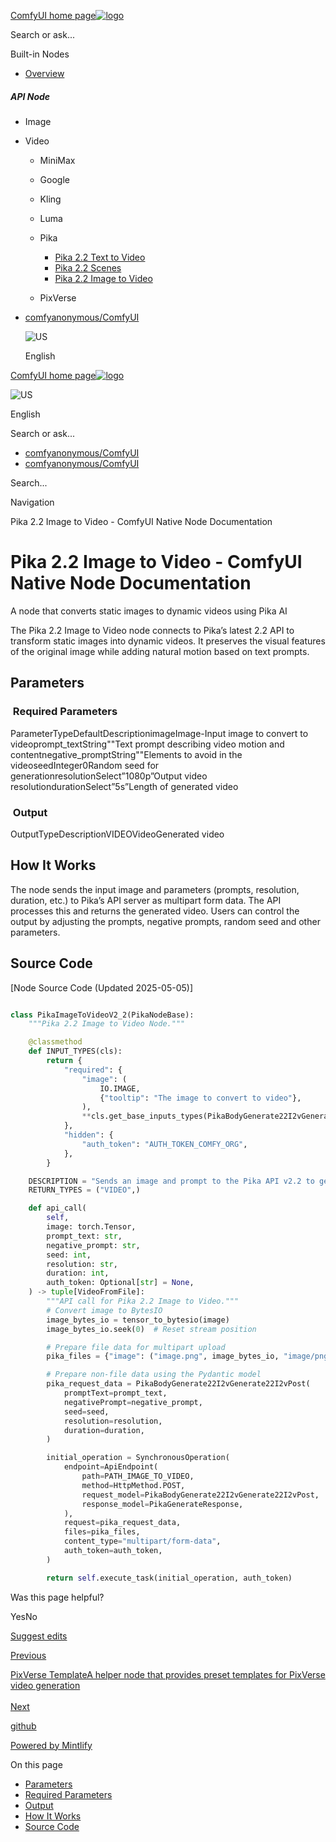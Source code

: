 [ComfyUI home page![logo](https://mintlify.s3.us-west-1.amazonaws.com/dripart/logo.png)](http://docs.comfy.org/)

Search or ask...

Built-in Nodes

- [Overview](http://docs.comfy.org/built-in-nodes/overview)

##### API Node

- Image
- Video
  
  - MiniMax
  - Google
  - Kling
  - Luma
  - Pika
    
    - [Pika 2.2 Text to Video](http://docs.comfy.org/built-in-nodes/api-node/video/pika/pika-text-to-video)
    - [Pika 2.2 Scenes](http://docs.comfy.org/built-in-nodes/api-node/video/pika/pika-scenes)
    - [Pika 2.2 Image to Video](http://docs.comfy.org/built-in-nodes/api-node/video/pika/pika-image-to-video)
  - PixVerse

<!--THE END-->

- [comfyanonymous/ComfyUI](https://github.com/comfyanonymous/ComfyUI)
  
  ![US](https://purecatamphetamine.github.io/country-flag-icons/1x1/US.svg)
  
  English

[ComfyUI home page![logo](https://mintlify.s3.us-west-1.amazonaws.com/dripart/logo.png)](http://docs.comfy.org/)

![US](https://purecatamphetamine.github.io/country-flag-icons/1x1/US.svg)

English

Search or ask...

- [comfyanonymous/ComfyUI](https://github.com/comfyanonymous/ComfyUI)
- [comfyanonymous/ComfyUI](https://github.com/comfyanonymous/ComfyUI)

Search...

Navigation

Pika 2.2 Image to Video - ComfyUI Native Node Documentation

# Pika 2.2 Image to Video - ComfyUI Native Node Documentation

A node that converts static images to dynamic videos using Pika AI

The Pika 2.2 Image to Video node connects to Pika’s latest 2.2 API to transform static images into dynamic videos. It preserves the visual features of the original image while adding natural motion based on text prompts.

## [​](http://docs.comfy.org#parameters) Parameters

### [​](http://docs.comfy.org#required-parameters) Required Parameters

ParameterTypeDefaultDescriptionimageImage-Input image to convert to videoprompt\_textString""Text prompt describing video motion and contentnegative\_promptString""Elements to avoid in the videoseedInteger0Random seed for generationresolutionSelect”1080p”Output video resolutiondurationSelect”5s”Length of generated video

### [​](http://docs.comfy.org#output) Output

OutputTypeDescriptionVIDEOVideoGenerated video

## [​](http://docs.comfy.org#how-it-works) How It Works

The node sends the input image and parameters (prompts, resolution, duration, etc.) to Pika’s API server as multipart form data. The API processes this and returns the generated video. Users can control the output by adjusting the prompts, negative prompts, random seed and other parameters.

## [​](http://docs.comfy.org#source-code) Source Code

\[Node Source Code (Updated 2025-05-05)]

```python

class PikaImageToVideoV2_2(PikaNodeBase):
    """Pika 2.2 Image to Video Node."""

    @classmethod
    def INPUT_TYPES(cls):
        return {
            "required": {
                "image": (
                    IO.IMAGE,
                    {"tooltip": "The image to convert to video"},
                ),
                **cls.get_base_inputs_types(PikaBodyGenerate22I2vGenerate22I2vPost),
            },
            "hidden": {
                "auth_token": "AUTH_TOKEN_COMFY_ORG",
            },
        }

    DESCRIPTION = "Sends an image and prompt to the Pika API v2.2 to generate a video."
    RETURN_TYPES = ("VIDEO",)

    def api_call(
        self,
        image: torch.Tensor,
        prompt_text: str,
        negative_prompt: str,
        seed: int,
        resolution: str,
        duration: int,
        auth_token: Optional[str] = None,
    ) -> tuple[VideoFromFile]:
        """API call for Pika 2.2 Image to Video."""
        # Convert image to BytesIO
        image_bytes_io = tensor_to_bytesio(image)
        image_bytes_io.seek(0)  # Reset stream position

        # Prepare file data for multipart upload
        pika_files = {"image": ("image.png", image_bytes_io, "image/png")}

        # Prepare non-file data using the Pydantic model
        pika_request_data = PikaBodyGenerate22I2vGenerate22I2vPost(
            promptText=prompt_text,
            negativePrompt=negative_prompt,
            seed=seed,
            resolution=resolution,
            duration=duration,
        )

        initial_operation = SynchronousOperation(
            endpoint=ApiEndpoint(
                path=PATH_IMAGE_TO_VIDEO,
                method=HttpMethod.POST,
                request_model=PikaBodyGenerate22I2vGenerate22I2vPost,
                response_model=PikaGenerateResponse,
            ),
            request=pika_request_data,
            files=pika_files,
            content_type="multipart/form-data",
            auth_token=auth_token,
        )

        return self.execute_task(initial_operation, auth_token)

```

Was this page helpful?

YesNo

[Suggest edits](https://github.com/comfy-org/docs/edit/main/built-in-nodes/api-node/video/pika/pika-image-to-video.mdx)

[Previous](http://docs.comfy.org/built-in-nodes/api-node/video/pika/pika-scenes)

[PixVerse TemplateA helper node that provides preset templates for PixVerse video generation  
\
Next](http://docs.comfy.org/built-in-nodes/api-node/video/pixverse/pixverse-template)

[github](https://github.com/comfyanonymous/ComfyUI/)

[Powered by Mintlify](https://mintlify.com/preview-request?utm_campaign=poweredBy&utm_medium=referral&utm_source=docs.comfy.org)

On this page

- [Parameters](http://docs.comfy.org#parameters)
- [Required Parameters](http://docs.comfy.org#required-parameters)
- [Output](http://docs.comfy.org#output)
- [How It Works](http://docs.comfy.org#how-it-works)
- [Source Code](http://docs.comfy.org#source-code)